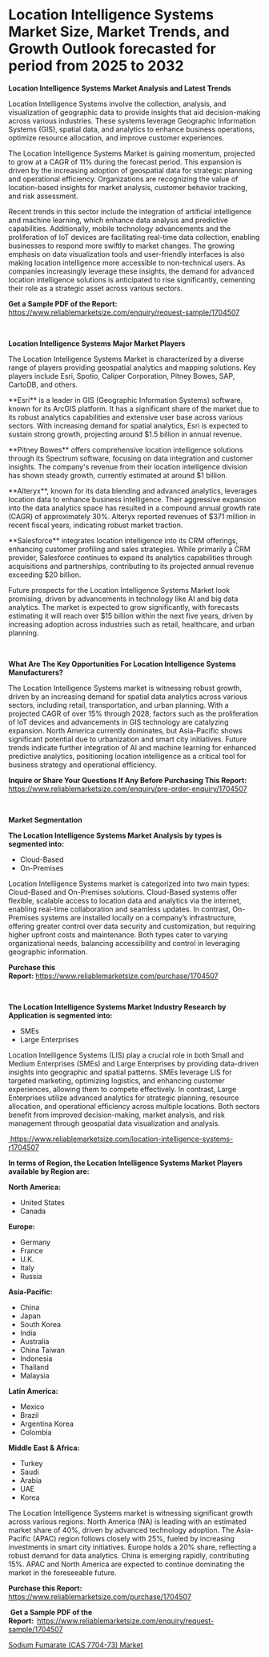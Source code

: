 <p><h1>Location Intelligence Systems Market Size, Market Trends, and Growth Outlook forecasted for period from 2025 to 2032</h1></p><p><strong>Location Intelligence Systems Market Analysis and Latest Trends</strong></p>
<p><p>Location Intelligence Systems involve the collection, analysis, and visualization of geographic data to provide insights that aid decision-making across various industries. These systems leverage Geographic Information Systems (GIS), spatial data, and analytics to enhance business operations, optimize resource allocation, and improve customer experiences. </p><p>The Location Intelligence Systems Market is gaining momentum, projected to grow at a CAGR of 11% during the forecast period. This expansion is driven by the increasing adoption of geospatial data for strategic planning and operational efficiency. Organizations are recognizing the value of location-based insights for market analysis, customer behavior tracking, and risk assessment.</p><p>Recent trends in this sector include the integration of artificial intelligence and machine learning, which enhance data analysis and predictive capabilities. Additionally, mobile technology advancements and the proliferation of IoT devices are facilitating real-time data collection, enabling businesses to respond more swiftly to market changes. The growing emphasis on data visualization tools and user-friendly interfaces is also making location intelligence more accessible to non-technical users. As companies increasingly leverage these insights, the demand for advanced location intelligence solutions is anticipated to rise significantly, cementing their role as a strategic asset across various sectors.</p></p>
<p><strong>Get a Sample PDF of the Report:&nbsp;</strong> <a href="https://www.reliablemarketsize.com/enquiry/request-sample/1704507?utm_campaign=3075&utm_medium=2&utm_source=Github&utm_content=ia&utm_term=27032025&utm_id=location-intelligence-systems">https://www.reliablemarketsize.com/enquiry/request-sample/1704507</a></p>
<p>&nbsp;</p>
<p><strong>Location Intelligence Systems Major Market Players</strong></p>
<p><p>The Location Intelligence Systems Market is characterized by a diverse range of players providing geospatial analytics and mapping solutions. Key players include Esri, Spotio, Caliper Corporation, Pitney Bowes, SAP, CartoDB, and others. </p><p>**Esri** is a leader in GIS (Geographic Information Systems) software, known for its ArcGIS platform. It has a significant share of the market due to its robust analytics capabilities and extensive user base across various sectors. With increasing demand for spatial analytics, Esri is expected to sustain strong growth, projecting around $1.5 billion in annual revenue. </p><p>**Pitney Bowes** offers comprehensive location intelligence solutions through its Spectrum software, focusing on data integration and customer insights. The company's revenue from their location intelligence division has shown steady growth, currently estimated at around $1 billion.</p><p>**Alteryx**, known for its data blending and advanced analytics, leverages location data to enhance business intelligence. Their aggressive expansion into the data analytics space has resulted in a compound annual growth rate (CAGR) of approximately 30%. Alteryx reported revenues of $371 million in recent fiscal years, indicating robust market traction.</p><p>**Salesforce** integrates location intelligence into its CRM offerings, enhancing customer profiling and sales strategies. While primarily a CRM provider, Salesforce continues to expand its analytics capabilities through acquisitions and partnerships, contributing to its projected annual revenue exceeding $20 billion.</p><p>Future prospects for the Location Intelligence Systems Market look promising, driven by advancements in technology like AI and big data analytics. The market is expected to grow significantly, with forecasts estimating it will reach over $15 billion within the next five years, driven by increasing adoption across industries such as retail, healthcare, and urban planning.</p></p>
<p>&nbsp;</p>
<p><strong>What Are The Key Opportunities For Location Intelligence Systems Manufacturers?</strong></p>
<p><p>The Location Intelligence Systems market is witnessing robust growth, driven by an increasing demand for spatial data analytics across various sectors, including retail, transportation, and urban planning. With a projected CAGR of over 15% through 2028, factors such as the proliferation of IoT devices and advancements in GIS technology are catalyzing expansion. North America currently dominates, but Asia-Pacific shows significant potential due to urbanization and smart city initiatives. Future trends indicate further integration of AI and machine learning for enhanced predictive analytics, positioning location intelligence as a critical tool for business strategy and operational efficiency.</p></p>
<p><strong>Inquire or Share Your Questions If Any Before Purchasing This Report:</strong> <a href="https://www.reliablemarketsize.com/enquiry/pre-order-enquiry/1704507?utm_campaign=3075&utm_medium=2&utm_source=Github&utm_content=ia&utm_term=27032025&utm_id=location-intelligence-systems">https://www.reliablemarketsize.com/enquiry/pre-order-enquiry/1704507</a></p>
<p>&nbsp;</p>
<p><strong>Market Segmentation</strong></p>
<p><strong>The Location Intelligence Systems Market Analysis by types is segmented into:</strong></p>
<p><ul><li>Cloud-Based</li><li>On-Premises</li></ul></p>
<p><p>Location Intelligence Systems market is categorized into two main types: Cloud-Based and On-Premises solutions. Cloud-Based systems offer flexible, scalable access to location data and analytics via the internet, enabling real-time collaboration and seamless updates. In contrast, On-Premises systems are installed locally on a company’s infrastructure, offering greater control over data security and customization, but requiring higher upfront costs and maintenance. Both types cater to varying organizational needs, balancing accessibility and control in leveraging geographic information.</p></p>
<p><strong>Purchase this Report:&nbsp;</strong><a href="https://www.reliablemarketsize.com/purchase/1704507?utm_campaign=3075&utm_medium=2&utm_source=Github&utm_content=ia&utm_term=27032025&utm_id=location-intelligence-systems">https://www.reliablemarketsize.com/purchase/1704507</a></p>
<p>&nbsp;</p>
<p><strong>The Location Intelligence Systems Market Industry Research by Application is segmented into:</strong></p>
<p><ul><li>SMEs</li><li>Large Enterprises</li></ul></p>
<p><p>Location Intelligence Systems (LIS) play a crucial role in both Small and Medium Enterprises (SMEs) and Large Enterprises by providing data-driven insights into geographic and spatial patterns. SMEs leverage LIS for targeted marketing, optimizing logistics, and enhancing customer experiences, allowing them to compete effectively. In contrast, Large Enterprises utilize advanced analytics for strategic planning, resource allocation, and operational efficiency across multiple locations. Both sectors benefit from improved decision-making, market analysis, and risk management through geospatial data visualization and analysis.</p></p>
<p><a href="https://www.reliablemarketsize.com/location-intelligence-systems-r1704507?utm_campaign=3075&utm_medium=2&utm_source=Github&utm_content=ia&utm_term=27032025&utm_id=location-intelligence-systems">&nbsp;https://www.reliablemarketsize.com/location-intelligence-systems-r1704507</a></p>
<p><strong>In terms of Region, the Location Intelligence Systems Market Players available by Region are:</strong></p>
<p>
    <p> <strong> North America: </strong>
        <ul>
            <li>United States</li>
            <li>Canada</li>
        </ul>
        </p> 
    <p> <strong> Europe: </strong>
        <ul>
            <li>Germany</li>
            <li>France</li>
            <li>U.K.</li>
            <li>Italy</li>
            <li>Russia</li>
        </ul>
        </p> 
    <p> <strong> Asia-Pacific: </strong>
        <ul>
            <li>China</li>
            <li>Japan</li>
            <li>South Korea</li>
            <li>India</li>
            <li>Australia</li>
            <li>China Taiwan</li>
            <li>Indonesia</li>
            <li>Thailand</li>
            <li>Malaysia</li>
        </ul>
        </p> 
    <p> <strong> Latin America: </strong>
        <ul>
            <li>Mexico</li>
            <li>Brazil</li>
            <li>Argentina Korea</li>
            <li>Colombia</li>
        </ul>
        </p> 
    <p> <strong> Middle East & Africa: </strong>
        <ul>
            <li>Turkey</li>
            <li>Saudi</li>
            <li>Arabia</li>
            <li>UAE</li>
            <li>Korea</li>
        </ul>
    </p>
    </p>
<p><p>The Location Intelligence Systems market is witnessing significant growth across various regions. North America (NA) is leading with an estimated market share of 40%, driven by advanced technology adoption. The Asia-Pacific (APAC) region follows closely with 25%, fueled by increasing investments in smart city initiatives. Europe holds a 20% share, reflecting a robust demand for data analytics. China is emerging rapidly, contributing 15%. APAC and North America are expected to continue dominating the market in the foreseeable future.</p></p>
<p><strong>Purchase this Report: </strong><a href="https://www.reliablemarketsize.com/purchase/1704507?utm_campaign=3075&utm_medium=2&utm_source=Github&utm_content=ia&utm_term=27032025&utm_id=location-intelligence-systems">https://www.reliablemarketsize.com/purchase/1704507</a></p>
<p>&nbsp;<strong>Get a Sample PDF of the Report:&nbsp;&nbsp;</strong><a href="https://www.reliablemarketsize.com/enquiry/request-sample/1704507?utm_campaign=3075&utm_medium=2&utm_source=Github&utm_content=ia&utm_term=27032025&utm_id=location-intelligence-systems">https://www.reliablemarketsize.com/enquiry/request-sample/1704507</a></p>
<p><strong></strong></p>
<p><p><a href="https://github.com/LilianFaulkner65/Market-Research-Report-List-2/blob/main/sodium-fumarate-cas-7704-73-market.md?utm_campaign=3075&utm_medium=2&utm_source=Github&utm_content=ia&utm_term=27032025&utm_id=location-intelligence-systems">Sodium Fumarate (CAS 7704-73) Market</a></p></p>